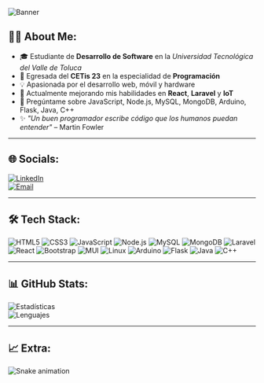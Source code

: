 <!-- Banner -->
![Banner](https://res.cloudinary.com/dobxyacku/image/upload/v1755054642/Blue_and_White_Futuristic_Artificial_Intelligence_Technology_Banner_z1thnr.png)

## 👩‍💻 About Me:
- 🎓 Estudiante de **Desarrollo de Software** en la *Universidad Tecnológica del Valle de Toluca*  
- 🎯 Egresada del **CETis 23** en la especialidad de **Programación**  
- 💡 Apasionada por el desarrollo web, móvil y hardware  
- 🌱 Actualmente mejorando mis habilidades en **React**, **Laravel** y **IoT**  
- 💬 Pregúntame sobre JavaScript, Node.js, MySQL, MongoDB, Arduino, Flask, Java, C++  
- ✨ *"Un buen programador escribe código que los humanos puedan entender"* – Martin Fowler  

---

## 🌐 Socials:
[![LinkedIn](https://img.shields.io/badge/LinkedIn-blue?logo=linkedin&logoColor=white)](https://linkedin.com/in/tuusuario)  
[![Email](https://img.shields.io/badge/Gmail-D14836?logo=gmail&logoColor=white)](mailto:al222310475@gmail.com)

---

## 🛠 Tech Stack:
![HTML5](https://img.shields.io/badge/HTML5-E34F26?logo=html5&logoColor=white)
![CSS3](https://img.shields.io/badge/CSS3-1572B6?logo=css3&logoColor=white)
![JavaScript](https://img.shields.io/badge/JavaScript-F7DF1E?logo=javascript&logoColor=black)
![Node.js](https://img.shields.io/badge/Node.js-6DA55F?logo=node.js&logoColor=white)
![MySQL](https://img.shields.io/badge/MySQL-005C84?logo=mysql&logoColor=white)
![MongoDB](https://img.shields.io/badge/MongoDB-4EA94B?logo=mongodb&logoColor=white)
![Laravel](https://img.shields.io/badge/Laravel-FF2D20?logo=laravel&logoColor=white)
![React](https://img.shields.io/badge/React-20232A?logo=react&logoColor=61DAFB)
![Bootstrap](https://img.shields.io/badge/Bootstrap-7952B3?logo=bootstrap&logoColor=white)
![MUI](https://img.shields.io/badge/MUI-007FFF?logo=mui&logoColor=white)
![Linux](https://img.shields.io/badge/Linux-FCC624?logo=linux&logoColor=black)
![Arduino](https://img.shields.io/badge/Arduino-00979D?logo=arduino&logoColor=white)
![Flask](https://img.shields.io/badge/Flask-000000?logo=flask&logoColor=white)
![Java](https://img.shields.io/badge/Java-ED8B00?logo=java&logoColor=white)
![C++](https://img.shields.io/badge/C++-00599C?logo=c%2b%2b&logoColor=white)

---

## 📊 GitHub Stats:
![Estadísticas](https://github-readme-stats.vercel.app/api?username=fernandaAgustin&show_icons=true&theme=tokyonight)  
![Lenguajes](https://github-readme-stats.vercel.app/api/top-langs/?username=fernandaAgustin&layout=compact&theme=tokyonight)

---

## 📈 Extra:
![Snake animation](https://github.com/fernandaAgustin/fernandaAgustin/blob/output/github-contribution-grid-snake.svg)
